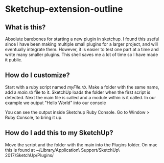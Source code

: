# Sketchup-extension-outline

## What is this?
Absolute barebones for starting a new plugin in sketchup. I found this useful since I have been making multiple small plugins for a larger project, and will eventually integrate them.  However, it is easier to test one part at a time and write many smaller plugins.  This shell saves me a lot of time so I have made it public.

## How do I customize?
Start with a ruby script named *myFile.rb*.  Make a folder with the same name, add a *main.rb* file to it.  SketchUp loads the folder when the first script is detected.  Next the main file is called and a module within is it called.  In our example we output "Hello World" into our console

You can see the output inside Sketchup Ruby Console.  Go to Window > Ruby Console, to bring it up.

## How do I add this to my SketchUp?
Move the script and the folder with the main into the Plugins folder.  On mac this is found at ~/Library/Application\ Support/SketchUp\ 2017/SketchUp/Plugins/
